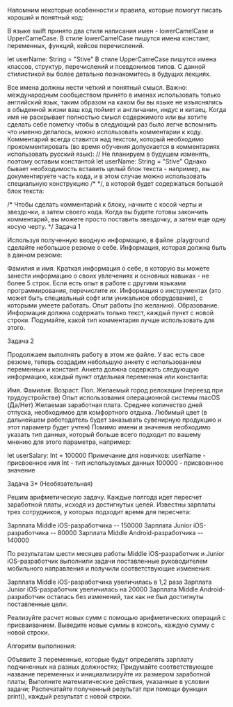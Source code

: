 Напомним некоторые особенности и правила, которые помогут писать хороший и понятный код:

В языке swift принято два стиля написания имен - lowerCamelCase и UpperCameCase.
        В стиле lowerCamelCase пишутся имена констант, переменных, функций, кейсов перечислений.

let userName: String = "Stive" 
        В стиле UpperCameCase пишутся имена классов, структур, перечислений и псевдонимов типов. С данной стилистикой вы более детально познакомитесь в будущих лекциях.

Все имена должны нести четкий и понятный смысл. Важно: международным сообществом принято в именах использовать только английский язык, таким образом на каком бы вы языке не изъяснялись в обыденной жизни ваш код поймет и англичанин, индус и китаец.
Когда имя не раскрывает полностью смысл содержимого или вы хотите сделать себе пометку чтобы в следующий раз было легче вспомнить что именно делалось, можно использовать комментарии к коду. Комментарий всегда ставится над текстом, который необходимо прокомментировать (во время обучения допускается в комментариях использовать русский язык):
// Не планируем в будущем изменять, поэтому оставим константой
let userName: String = "Stive" 
Однако бывает необходимость вставить целый блок текста - например, вы документируете часть кода, и в этом случае можно использовать специальную конструкцию /* */, в которой будет содержаться большой блок текста:

/*
Чтобы сделать комментарий к блоку, начните с косой черты и звездочки, а затем своего кода. 
Когда вы будете готовы закончить комментарий, вы можете просто поставить звездочку, а затем еще одну косую черту.
*/
Задача 1

Используя полученную вводную информацию, в файле .playground сделайте небольшое резюме о себе. Информация, которая должна быть в данном резюме:

Фамилия и имя.
Краткая информация о себе, в которую вы можете занести информацию о своих увлечениях и основных навыках - не более 5 строк.
Если есть опыт в работе с другими языками программирования, перечислите их.
Информация о инструментах (это может быть специальный софт или уникальное оборудование), с которыми умеете работать.
Опыт работы (по желанию).
Образование.
Информация должна содержать только текст, каждый пункт с новой строки. Подумайте, какой тип комментария лучше использовать для этого.

Задача 2

Продолжаем выполнять работу в этом же файле. У вас есть свое резюме, теперь создадим небольшую анкету с использованием переменных и констант. Анкета должна содержать следующую информацию, каждый пункт отдельная переменная или константа:

Имя.
Фамилия.
Возраст.
Пол.
Желаемый город релокации (переезд при трудоустройстве)
Опыт использования операционной системы macOS (Да/Нет)
Желаемая заработная плата.
Среднее количество дней отпуска, необходимое для комфортного отдыха.
Любимый цвет (в дальнейшем работодатель будет заказывать сувенирную продукцию и этот параметр будет учтен)
Помимо имени и значения необходимо указать тип данных, который больше всего подходит по вашему мнению для этого параметра, например:

let userSalary: Int = 100000
Примечание для новичков:
userName - присвоенное имя
Int - тип используемых данных
100000 - присвоенное значение

Задача 3* (Необязательная)

Решим арифметическую задачу. Каждые полгода идет пересчет заработной платы, исходя из достигнутых целей. Известны зарплаты трех сотрудников, у которых подходит время для пересчета:

Зарплата Middle iOS-разработчика -- 150000
Зарплата Junior iOS-разработчика -- 80000
Зарплата Middle Android-разработчика -- 140000

По результатам шести месяцев работы Middle iOS-разработчик и Junior iOS-разработчик выполнили задачи поставленные руководителем мобильного направления и получили соответствующие изменения:

Зарплата Middle iOS-разработчика увеличилась в 1,2 раза
Зарплата Junior iOS-разработчик увеличилась на 20000
Зарплата Middle Android-разработчик осталась без изменений, так как не был достигнуты поставленные цели.

Реализуйте расчет новых сумм с помощью арифметических операций с присваиванием. Выведите новые суммы в консоль, каждую сумму с новой строки.

Алгоритм выполнения:

Объявите 3 переменные, которые будут определять зарплату подчиненных на разных должностях;
Придумайте соответствующее название переменных и инициализируйте их размером заработной платы;
Выполните математические действия, указанные в условии задачи;
Распечатайте полученный результат при помощи функции print(), каждый результат с новой строки.
